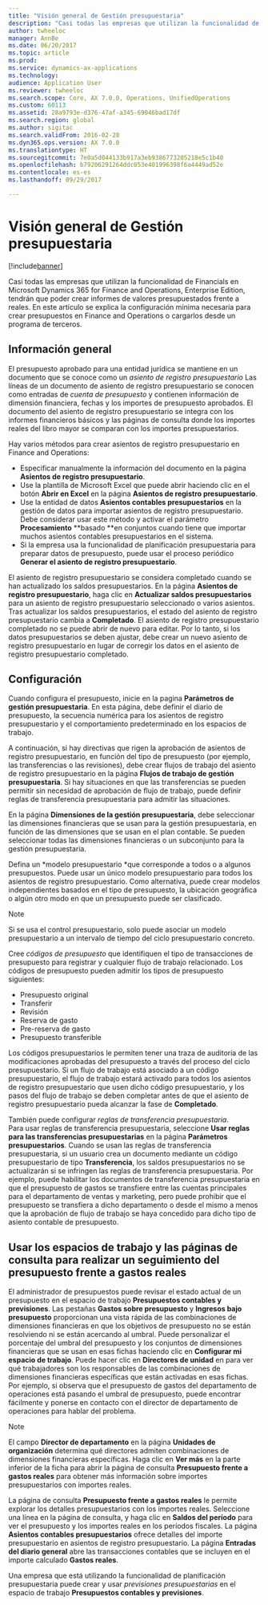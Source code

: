 ```yaml
---
title: "Visión general de Gestión presupuestaria"
description: "Casi todas las empresas que utilizan la funcionalidad de Financials en Microsoft Dynamics 365 for Finance and Operations, Enterprise Edition, tendrán que poder crear informes de valores presupuestados frente a reales. En este artículo se explica la configuración mínima necesaria para crear presupuestos en Finance and Operations, Enterprise Edition, o cargarlos desde un programa de terceros."
author: twheeloc
manager: AnnBe
ms.date: 06/20/2017
ms.topic: article
ms.prod: 
ms.service: dynamics-ax-applications
ms.technology: 
audience: Application User
ms.reviewer: twheeloc
ms.search.scope: Core, AX 7.0.0, Operations, UnifiedOperations
ms.custom: 60113
ms.assetid: 28a9793e-d376-47af-a345-69046bad17df
ms.search.region: global
ms.author: sigitac
ms.search.validFrom: 2016-02-28
ms.dyn365.ops.version: AX 7.0.0
ms.translationtype: HT
ms.sourcegitcommit: 7e0a5d044133b917a3eb9386773205218e5c1b40
ms.openlocfilehash: b79206291264ddc053e401996398f6a4449ad52e
ms.contentlocale: es-es
ms.lasthandoff: 09/29/2017

---
```


# <a name="budgeting-overview"></a>Visión general de Gestión presupuestaria 

[!include[banner](../includes/banner.md)]


Casi todas las empresas que utilizan la funcionalidad de Financials en Microsoft Dynamics 365 for Finance and Operations, Enterprise Edition, tendrán que poder crear informes de valores presupuestados frente a reales. En este artículo se explica la configuración mínima necesaria para crear presupuestos en Finance and Operations o cargarlos desde un programa de terceros.

<a name="overview"></a>Información general
--------

El presupuesto aprobado para una entidad jurídica se mantiene en un documento que se conoce como un *asiento de registro presupuestario* Las líneas de un documento de asiento de registro presupuestario se conocen como entradas de *cuenta de presupuesto* y contienen información de dimensión financiera, fechas y los importes de presupuesto aprobados. El documento del asiento de registro presupuestario se integra con los informes financieros básicos y las páginas de consulta donde los importes reales del libro mayor se comparan con los importes presupuestarios. 

Hay varios métodos para crear asientos de registro presupuestario en Finance and Operations:

-   Especificar manualmente la información del documento en la página **Asientos de registro presupuestario**.
-   Use la plantilla de Microsoft Excel que puede abrir haciendo clic en el botón **Abrir en Excel** en la página **Asientos de registro presupuestario**.
-   Use la entidad de datos **Asientos contables presupuestarios** en la gestión de datos para importar asientos de registro presupuestario. Debe considerar usar este método y activar el parámetro **Procesamiento** **basado **en conjuntos cuando tiene que importar muchos asientos contables presupuestarios en el sistema.
-   Si la empresa usa la funcionalidad de planificación presupuestaria para preparar datos de presupuesto, puede usar el proceso periódico **Generar el asiento de registro presupuestario**.

El asiento de registro presupuestario se considera completado cuando se han actualizado los saldos presupuestarios. En la página **Asientos de registro presupuestario**, haga clic en **Actualizar saldos presupuestarios** para un asiento de registro presupuestario seleccionado o varios asientos. Tras actualizar los saldos presupuestarios, el estado del asiento de registro presupuestario cambia a **Completado**. El asiento de registro presupuestario completado no se puede abrir de nuevo para editar. Por lo tanto, si los datos presupuestarios se deben ajustar, debe crear un nuevo asiento de registro presupuestario en lugar de corregir los datos en el asiento de registro presupuestario completado.

## <a name="configuration"></a>Configuración
Cuando configura el presupuesto, inicie en la pagina **Parámetros de gestión presupuestaria**. En esta página, debe definir el diario de presupuesto, la secuencia numérica para los asientos de registro presupuestario y el comportamiento predeterminado en los espacios de trabajo.

A continuación, si hay directivas que rigen la aprobación de asientos de registro presupuestario, en función del tipo de presupuesto (por ejemplo, las transferencias o las revisiones), debe crear flujos de trabajo del asiento de registro presupuestario en la página **Flujos de trabajo de gestión presupuestaria**. Si hay situaciones en que las transferencias se pueden permitir sin necesidad de aprobación de flujo de trabajo, puede definir reglas de transferencia presupuestaria para admitir las situaciones. 

En la página **Dimensiones de la gestión presupuestaria**, debe seleccionar las dimensiones financieras que se usan para la gestión presupuestaria, en función de las dimensiones que se usan en el plan contable. Se pueden seleccionar todas las dimensiones financieras o un subconjunto para la gestión presupuestaria.

Defina un *modelo presupuestario *que corresponde a todos o a algunos presupuestos. Puede usar un único modelo presupuestario para todos los asientos de registro presupuestario. Como alternativa, puede crear modelos independientes basados en el tipo de presupuesto, la ubicación geográfica o algún otro modo en que un presupuesto puede ser clasificado. 

> [!NOTE] 
> Si se usa el control presupuestario, solo puede asociar un modelo presupuestario a un intervalo de tiempo del ciclo presupuestario concreto. 

Cree *códigos de presupuesto* que identifiquen el tipo de transacciones de presupuesto para registrar y cualquier flujo de trabajo relacionado. Los códigos de presupuesto pueden admitir los tipos de presupuesto siguientes:

-   Presupuesto original
-   Transferir
-   Revisión
-   Reserva de gasto
-   Pre-reserva de gasto
-   Presupuesto transferible

Los códigos presupuestarios le permiten tener una traza de auditoría de las modificaciones aprobadas del presupuesto a través del proceso del ciclo presupuestario. Si un flujo de trabajo está asociado a un código presupuestario, el flujo de trabajo estará activado para todos los asientos de registro presupuestario que usen dicho código presupuestario, y los pasos del flujo de trabajo se deben completar antes de que el asiento de registro presupuestario pueda alcanzar la fase de **Completado**.  

También puede configurar *reglas de transferencia presupuestaria*. Para usar reglas de transferencia presupuestaria, seleccione **Usar reglas para las transferencias presupuestarias** en la página **Parámetros presupuestarios**. Cuando se usan las reglas de transferencia presupuestaria, si un usuario crea un documento mediante un código presupuestario de tipo **Transferencia**, los saldos presupuestarios no se actualizarán si se infringen las reglas de transferencia presupuestaria. Por ejemplo, puede habilitar los documentos de transferencia presupuestaria en que el presupuesto de gastos se transfiere entre las cuentas principales para el departamento de ventas y marketing, pero puede prohibir que el presupuesto se transfiera a dicho departamento o desde el mismo a menos que la aprobación de flujo de trabajo se haya concedido para dicho tipo de asiento contable de presupuesto.

## <a name="using-workspaces-and-inquiry-pages-to-track-budget-vs-actuals"></a>Usar los espacios de trabajo y las páginas de consulta para realizar un seguimiento del presupuesto frente a gastos reales
El administrador de presupuestos puede revisar el estado actual de un presupuesto en el espacio de trabajo **Presupuestos contables y previsiones**. Las pestañas **Gastos sobre presupuesto** y **Ingresos bajo presupuesto** proporcionan una vista rápida de las combinaciones de dimensiones financieras en que los objetivos de presupuesto no se están resolviendo ni se están acercando al umbral. Puede personalizar el porcentaje del umbral del presupuesto y los conjuntos de dimensiones financieras que se usan en esas fichas haciendo clic en **Configurar mi espacio de trabajo**. Puede hacer clic en **Directores de unidad** en para ver qué trabajadores son los responsables de las combinaciones de dimensiones financieras específicas que están activadas en esas fichas. Por ejemplo, si observa que el presupuesto de gastos del departamento de operaciones está pasando el umbral de presupuesto, puede encontrar fácilmente y ponerse en contacto con el director de departamento de operaciones para hablar del problema. 

> [!NOTE] 
> El campo **Director de departamento** en la página **Unidades de organización** determina qué directores admiten combinaciones de dimensiones financieras específicas. Haga clic en **Ver más** en la parte inferior de la ficha para abrir la página de consulta **Presupuesto frente a gastos reales** para obtener más información sobre importes presupuestarios con importes reales. 

La página de consulta **Presupuesto frente a gastos reales** le permite explorar los detalles presupuestarios con los importes reales. Seleccione una línea en la página de consulta, y haga clic en **Saldos del período** para ver el presupuesto y los importes reales en los períodos fiscales. La página **Asientos contables presupuestarios** ofrece detalles del importe presupuestario en asientos de registro presupuestario. La página **Entradas del diario general** abre las transacciones contables que se incluyen en el importe calculado **Gastos reales**. 

Una empresa que está utilizando la funcionalidad de planificación presupuestaria puede crear y usar *previsiones presupuestarias* en el espacio de trabajo **Presupuestos contables y previsiones**.




